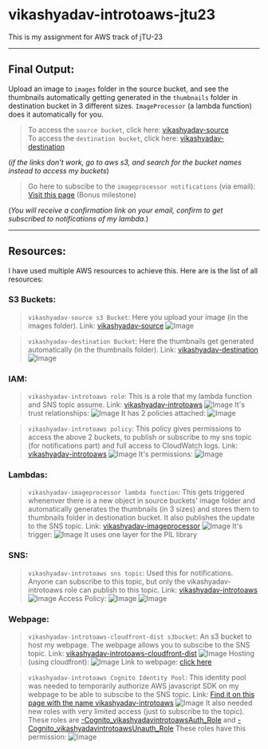 # vikashyadav-introtoaws-jtu23
This is my assignment for AWS track of jTU-23

----
## **Final Output:**

Upload an image to `images` folder in the source bucket, and see the thumbnails automatically getting generated in the `thumbnails` folder in destination bucket in 3 different sizes. `ImageProcessor` (a lambda function) does it automatically for you.

> To access the `source bucket`, click here: [vikashyadav-source](https://s3.console.aws.amazon.com/s3/buckets/vikashyadav-source?region=us-east-1)<br>
> To access the `destination bucket`, click here: [vikashyadav-destination](https://s3.console.aws.amazon.com/s3/buckets/vikashyadav-destination?region=us-east-1)

(_if the links don't work, go to aws s3, and search for the bucket names instead to access my buckets_)

>  Go here to subscibe to the `imageprocessor notifications` (via email): [Visit this page](http://vikashyadav-introtoaws-cloudfront-dist.s3-website-us-east-1.amazonaws.com/) (Bonus milestone)

(_You will receive a confirmation link on your email, confirm to get subscribed to notifications of my lambda._)

----
## **Resources:**

I have used multiple AWS resources to achieve this. Here are is the list of all resources:

### S3 Buckets:

> `vikashyadav-source s3 Bucket`:
Here you upload your image (in the images folder).
Link: [vikashyadav-source](https://s3.console.aws.amazon.com/s3/buckets/vikashyadav-source?region=us-east-1)
![Image](https://user-images.githubusercontent.com/132905581/239720104-9ca64784-b868-4cf7-8836-5aeb5c6a052f.png)

> `vikashyadav-destination Bucket`:
Here the thumbnails get generated automatically (in the thumbnails folder).
Link: [vikashyadav-destination](https://s3.console.aws.amazon.com/s3/buckets/vikashyadav-destination?region=us-east-1)
![Image](https://user-images.githubusercontent.com/132905581/239720170-91e1511d-e3c0-42f7-858a-ed7d4058b597.png)

### IAM:

> `vikashyadav-introtoaws role`:
This is a role that my lambda function and SNS topic assume.
Link: [vikashyadav-introtoaws](https://us-east-1.console.aws.amazon.com/iamv2/home?region=us-east-1#/roles/details/vikashyadav-introtoaws)
![Image](https://user-images.githubusercontent.com/132905581/239720440-6f79263c-dbb6-4960-8477-7d4966fe7aa3.png)
It's trust relationships:
![Image](https://user-images.githubusercontent.com/132905581/239720451-9c168ce2-ff1a-43c0-83bd-6af9ed9e1036.png)
It has 2 policies attached:
![Image](https://user-images.githubusercontent.com/132905581/239720463-77227871-cd0e-405b-887f-faafb1b3f4a6.png)

> `vikashyadav-introtoaws policy`:
This policy gives permissions to access the above 2 buckets, to publish or subscribe to my sns topic (for notifications part) and full access to CloudWatch logs.
Link: [vikashyadav-introtoaws](https://us-east-1.console.aws.amazon.com/iamv2/home?region=us-east-1#/policies/details/arn%3Aaws%3Aiam%3A%3A280022023954%3Apolicy%2Fvikashyadav-introtoaws)
![Image](https://user-images.githubusercontent.com/132905581/239720620-02d60c44-6b4e-4d9e-8ff4-652c151ff30c.png)
It's permissions:
![Image](https://user-images.githubusercontent.com/132905581/239720564-2d73d511-df5d-4ee3-a457-912f7868afdf.png)

### Lambdas:

> `vikashyadav-imageprocessor lambda function`:
This gets triggered whenenver there is a new object in source buckets' image folder and automatically generates the thumbnails (in 3 sizes) and stores them to thumbnails folder in destionation bucket. It also publishes the update to the SNS topic.
Link: [vikashyadav-imageprocessor](https://us-east-1.console.aws.amazon.com/lambda/home?region=us-east-1#/functions/vikashyadav-imageprocessor)
![Image](https://user-images.githubusercontent.com/132905581/239720749-defad671-b83d-4324-af04-2d3d85f126ff.png)
It's trigger:
![Image](https://user-images.githubusercontent.com/132905581/239720767-9af9055c-04ff-40d7-aa21-1ad9cfb27484.png)
It uses one layer for the PIL library

### SNS:

> `vikashyadav-introtoaws sns topic`:
Used this for notifications. Anyone can subscribe to this topic, but only the vikashyadav-introtoaws role can publish to this topic.
Link: [vikashyadav-introtoaws](https://us-east-1.console.aws.amazon.com/sns/v3/home?region=us-east-1#/topic/arn:aws:sns:us-east-1:280022023954:vikashyadav-introtoaws)
![Image](https://user-images.githubusercontent.com/132905581/239720944-86632465-b283-44b8-a73d-443731dbc67c.png)
Access Policy:
![Image](https://user-images.githubusercontent.com/132905581/239720988-67fc4e85-4c5d-4c02-a0b9-274776a10ff4.png)
![Image](https://user-images.githubusercontent.com/132905581/239720993-8cdb01d9-7972-4e36-a9f3-ddc9f8f835a1.png)

### Webpage:

> `vikashyadav-introtoaws-cloudfront-dist s3bucket`:
An s3 bucket to host my webpage. The webpage allows you to subscibe to the SNS topic.
Link: [vikashyadav-introtoaws-cloudfront-dist](https://s3.console.aws.amazon.com/s3/buckets/vikashyadav-introtoaws-cloudfront-dist?region=us-east-1)
![Image](https://user-images.githubusercontent.com/132905581/239721097-93ea10ec-a73a-43e8-93bd-91b9a9f4014d.png)
Hosting (using cloudfront):
![Image](https://user-images.githubusercontent.com/132905581/239721119-0b8e3b5e-fed3-4986-a1e0-277df3ae6978.png)
Link to webpage: [click here](http://vikashyadav-introtoaws-cloudfront-dist.s3-website-us-east-1.amazonaws.com)

> `vikashyadav-introtoaws Cognito Identity Pool`:
This identity pool was needed to temporarily authorize AWS javascript SDK on my webpage to be able to subscibe to the SNS topic.
Link: [Find it on this page with the name vikashyadav-introtoaws](https://us-east-1.console.aws.amazon.com/cognito/federated?region=us-east-1)
![Image](https://user-images.githubusercontent.com/132905581/239721365-ff7e2d0a-6202-4701-aaf3-9dd90f4e081a.png)
It also needed new roles with very limited access (just to subscribe to the topic).
These roles are [-Cognito_vikashyadavintrotoawsAuth_Role](https://us-east-1.console.aws.amazon.com/iamv2/home?region=us-east-1#/roles/details/-Cognito_vikashyadavintrotoawsAuth_Role) and [-Cognito_vikashyadavintrotoawsUnauth_Role](https://us-east-1.console.aws.amazon.com/iamv2/home?region=us-east-1#/roles/details/-Cognito_vikashyadavintrotoawsUnauth_Role)
These roles have this permission:
![Image](https://user-images.githubusercontent.com/132905581/239721465-459f4d7a-b57d-41c3-83c6-d46aafc68cb6.png)







